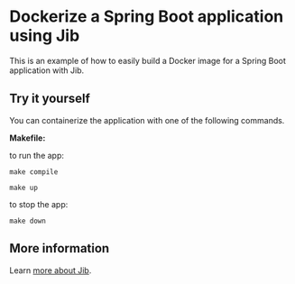 # Dockerize a Spring Boot application using Jib

This is an example of how to easily build a Docker image for a Spring Boot application with Jib.

## Try it yourself

You can containerize the application with one of the following commands.

**Makefile:**


to run the app:

``` shell
make compile

make up
```

to stop the app:

``` shell
make down
```

## More information

Learn [more about Jib](https://github.com/GoogleContainerTools/jib).
